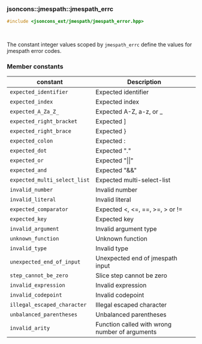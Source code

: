 ### jsoncons::jmespath::jmespath_errc

```c++
#include <jsoncons_ext/jmespath/jmespath_error.hpp>
```

<br>

The constant integer values scoped by `jmespath_errc` define the values for jmespath error codes.

### Member constants

constant                            |Description
------------------------------------|------------------------------
`expected_identifier`               | Expected identifier                           
`expected_index`                    | Expected index                                
`expected_A_Za_Z_`                  | Expected A-Z, a-z, or _                       
`expected_right_bracket`            | Expected ]                                    
`expected_right_brace`              | Expected }                                    
`expected_colon`                    | Expected :                                    
`expected_dot`                      | Expected \".\"                                
`expected_or`                       | Expected \"\|\|\"                               
`expected_and`                      | Expected \"&&\"                               
`expected_multi_select_list`        | Expected multi-select-list                    
`invalid_number`                    | Invalid number                                
`invalid_literal`                   | Invalid literal                               
`expected_comparator`               | Expected <, <=, ==, >=, > or !=               
`expected_key`                      | Expected key                                  
`invalid_argument`                  | Invalid argument type                         
`unknown_function`                  | Unknown function                              
`invalid_type`                      | Invalid type                                  
`unexpected_end_of_input`           | Unexpected end of jmespath input              
`step_cannot_be_zero`               | Slice step cannot be zero                     
`invalid_expression`                | Invalid expression                            
`invalid_codepoint`                 | Invalid codepoint                             
`illegal_escaped_character`         | Illegal escaped character                     
`unbalanced_parentheses`            | Unbalanced parentheses                        
`invalid_arity`                     | Function called with wrong number of arguments
